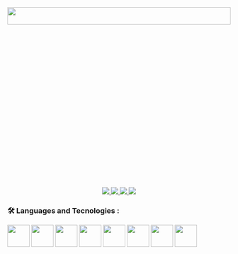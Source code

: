 <link rel="stylesheet" href="https://cdn.jsdelivr.net/gh/devicons/devicon@v2.15.1/devicon.min.css">
          
<div id="header" align="center">
<!--   <img src="https://media.giphy.com/media/UQfw1nVKibzRqmtqm4/giphy-downsized-large.gif" width="200"/> -->
<!--    <img src="https://pbs.twimg.com/media/FfarfQZX0AADrKJ?format=jpg&name=large" width="400"/> -->
   <img src="https://media.giphy.com/media/1jvGYC4RX0FFa1RsLS/giphy.gif" width="100%" height = "10%"/>
</div>

<br>

<div id="badges" align= "center">
  <a href="https://www.linkedin.com/in/shubham-kashyap-7b6774167/" target="_blank" rel="noopener noreferrer">
      <img src= "https://img.shields.io/badge/LinkedIn-blue?logo=linkedin&logoColor=white&style=for-the-badge">
  </a>
  <a href="https://twitter.com/Shubham16346470" target="_blank" rel="noopener noreferrer">
    <img src= "https://img.shields.io/badge/twitter-purple?logo=twitter&logoColor=white&style=for-the-badge">
  </a>
  <a href="https://leetcode.com/shubhamkashyap7200/" target="_blank" rel="noopener noreferrer">
    <img src= "https://img.shields.io/badge/leetcode-red?logo=leetcode&logoColor=white&style=for-the-badge">
  </a>
  <a href="https://shubhamkashyap1999.netlify.app" target="_blank" rel="noopener noreferrer">
    <img src= "https://img.shields.io/badge/website-green?logo=About.me&logoColor=white&style=for-the-badge">  
  </a>
</div>

### :hammer_and_wrench: Languages and Tecnologies :
<div id = "languageAndTechnologies"> 
   <img src="https://cdn.jsdelivr.net/gh/devicons/devicon/icons/swift/swift-original.svg" width = "50"/>   
   <img src="https://cdn.jsdelivr.net/gh/devicons/devicon/icons/javascript/javascript-original.svg" width = "50"/>   
   <img src="https://cdn.jsdelivr.net/gh/devicons/devicon/icons/python/python-original.svg" width = "50"/>   
   <img src="https://cdn.jsdelivr.net/gh/devicons/devicon/icons/cplusplus/cplusplus-original.svg" width = "50"/>   
   <img src="https://cdn.jsdelivr.net/gh/devicons/devicon/icons/csharp/csharp-original.svg" width = "50"/>   
   <img src="https://cdn.jsdelivr.net/gh/devicons/devicon/icons/blender/blender-original.svg" width = "50"/>   
   <img src="https://cdn.jsdelivr.net/gh/devicons/devicon/icons/unrealengine/unrealengine-original.svg" width = "50"/>   
   <img src="https://cdn.jsdelivr.net/gh/devicons/devicon/icons/rust/rust-plain.svg" width = "50"/>   
</div>          
<!-- https://media.giphy.com/media/UQfw1nVKibzRqmtqm4/giphy-downsized-large.gif -->

